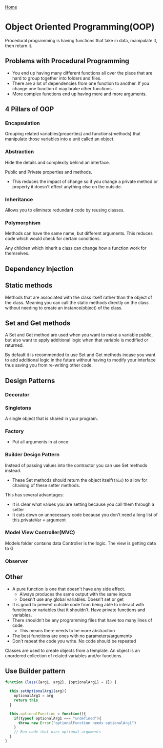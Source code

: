 [Home](./README.md)

# Object Oriented Programming(OOP)

Procedural programming is having functions that take in data, manipulate it, then return it.

## Problems with Procedural Programming
- You end up having many different functions all over the place that are hard to group together into folders and files.
- There are a lot of dependencies from one function to another. If you change one function it may brake other functions.
- More complex functions end up having more and more arguments.

## 4 Pillars of OOP

### Encapsulation
Grouping related variables(properties) and functions(methods) that manipulate those variables into a unit called an object.

### Abstraction
Hide the details and complexity behind an interface.

Public and Private properties and methods.

- This reduces the impact of change so if you change a private method or property it doesn't effect anything else on the outside.

### Inheritance
Allows you to eliminate redundant code by reusing classes.

### Polymorphism
Methods can have the same name, but different arguments. This reduces code which would check for certain conditions.

Any children which inherit a class can change how a function work for themselves.

## Dependency Injection

## Static methods
Methods that are associated with the class itself rather than the object of the class. Meaning you can call the static methods directly on the class without needing to create an instance(object) of the class.

## Set and Get methods
A Set and Get method are used when you want to make a variable public, but also want to apply additional logic when that variable is modified or returned.

By default it is recommended to use Set and Get methods incase you want to add additional logic in the future without having to modify your interface thus saving you from re-writing other code.

## Design Patterns
### Decorator
### Singletons
A single object that is shared in your program.

### Factory
- Put all arguments in at once
### Builder Design Pattern
Instead of passing values into the contractor you can use Set methods instead.
  - These Set methods should return the object itself(`this`) to allow for chaining of these setter methods.

This has several advantages:
- It is clear what values you are setting because you call them through a setter
- It cuts down on unnecessary code because you don't need a long list of this.privateVar = argument

### Model View Controller(MVC)
Models folder contains data
Controller is the logic.
The view is getting data to G

### Observer

## Other
- A pure function is one that doesn't have any side effect.
  - Always produces the same output with the same inputs
  - Doesn't use any global variables. Doesn't set or get
- It is good to prevent outside code from being able to interact with functions or variables that it shouldn't. Have private functions and variables.
- There shouldn't be any programming files that have too many lines of code.
  - This means there needs to be more abstraction
- The best functions are ones with no parameters/arguments
- Don't repeat the code you write. No code should be repeated

Classes are used to create objects from a template.
An object is an unordered collection of related variables and/or functions.

## Use Builder pattern
```javascript
function Class({arg1, arg2}, {optionalArg1} = {}) {

  this.setOptionalArg1(arg){
    optionalArg1 = arg
    return this
  }

  this.optionalFunction = function(){
    if(typeof optionalArg1 === "undefined"){
      throw new Error("optionalFunction needs optionalArg1")
    }
    // Run code that uses optional arguments
  }
}
```